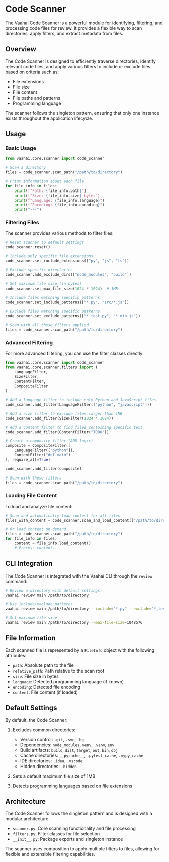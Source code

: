 # Code Scanner

The Vaahai Code Scanner is a powerful module for identifying, filtering, and processing code files for review. It provides a flexible way to scan directories, apply filters, and extract metadata from files.

## Overview

The Code Scanner is designed to efficiently traverse directories, identify relevant code files, and apply various filters to include or exclude files based on criteria such as:

- File extensions
- File size
- File content
- File paths and patterns
- Programming language

The scanner follows the singleton pattern, ensuring that only one instance exists throughout the application lifecycle.

## Usage

### Basic Usage

```python
from vaahai.core.scanner import code_scanner

# Scan a directory
files = code_scanner.scan_path("/path/to/directory")

# Print information about each file
for file_info in files:
    print(f"Path: {file_info.path}")
    print(f"Size: {file_info.size} bytes")
    print(f"Language: {file_info.language}")
    print(f"Encoding: {file_info.encoding}")
    print("---")
```

### Filtering Files

The scanner provides various methods to filter files:

```python
# Reset scanner to default settings
code_scanner.reset()

# Include only specific file extensions
code_scanner.set_include_extensions(["py", "js", "ts"])

# Exclude specific directories
code_scanner.add_exclude_dirs(["node_modules", "build"])

# Set maximum file size (in bytes)
code_scanner.set_max_file_size(1024 * 1024)  # 1MB

# Include files matching specific patterns
code_scanner.set_include_patterns(["*.py", "src/*.js"])

# Exclude files matching specific patterns
code_scanner.set_exclude_patterns(["*_test.py", "*.min.js"])

# Scan with all these filters applied
files = code_scanner.scan_path("/path/to/directory")
```

### Advanced Filtering

For more advanced filtering, you can use the filter classes directly:

```python
from vaahai.core.scanner import code_scanner
from vaahai.core.scanner.filters import (
    LanguageFilter, 
    SizeFilter, 
    ContentFilter, 
    CompositeFilter
)

# Add a language filter to include only Python and JavaScript files
code_scanner.add_filter(LanguageFilter(["python", "javascript"]))

# Add a size filter to exclude files larger than 1MB
code_scanner.add_filter(SizeFilter(1024 * 1024))

# Add a content filter to find files containing specific text
code_scanner.add_filter(ContentFilter("TODO"))

# Create a composite filter (AND logic)
composite = CompositeFilter([
    LanguageFilter(["python"]),
    ContentFilter("def main")
], require_all=True)

code_scanner.add_filter(composite)

# Scan with these filters
files = code_scanner.scan_path("/path/to/directory")
```

### Loading File Content

To load and analyze file content:

```python
# Scan and automatically load content for all files
files_with_content = code_scanner.scan_and_load_content(["/path/to/directory"])

# Or load content on demand
files = code_scanner.scan_path("/path/to/directory")
for file_info in files:
    content = file_info.load_content()
    # Process content...
```

## CLI Integration

The Code Scanner is integrated with the Vaahai CLI through the `review` command:

```bash
# Review a directory with default settings
vaahai review main /path/to/directory

# Use include/exclude patterns
vaahai review main /path/to/directory --include="*.py" --exclude="*_test.py"

# Set maximum file size
vaahai review main /path/to/directory --max-file-size=1048576
```

## File Information

Each scanned file is represented by a `FileInfo` object with the following attributes:

- `path`: Absolute path to the file
- `relative_path`: Path relative to the scan root
- `size`: File size in bytes
- `language`: Detected programming language (if known)
- `encoding`: Detected file encoding
- `content`: File content (if loaded)

## Default Settings

By default, the Code Scanner:

1. Excludes common directories:
   - Version control: `.git`, `.svn`, `.hg`
   - Dependencies: `node_modules`, `venv`, `.venv`, `env`
   - Build artifacts: `build`, `dist`, `target`, `out`, `bin`, `obj`
   - Cache directories: `__pycache__`, `.pytest_cache`, `.mypy_cache`
   - IDE directories: `.idea`, `.vscode`
   - Hidden directories: `.hidden`

2. Sets a default maximum file size of 1MB

3. Detects programming languages based on file extensions

## Architecture

The Code Scanner follows the singleton pattern and is designed with a modular architecture:

- `scanner.py`: Core scanning functionality and file processing
- `filters.py`: Filter classes for file selection
- `__init__.py`: Package exports and singleton instance

The scanner uses composition to apply multiple filters to files, allowing for flexible and extensible filtering capabilities.
